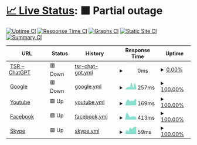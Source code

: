 # [📈 Live Status](https://trannhatkhoacm1612.github.io/khoa): <!--live status--> **🟧 Partial outage**

[![Uptime CI](https://github.com/trannhatkhoacm1612/khoa/workflows/Uptime%20CI/badge.svg)](https://github.com/trannhatkhoacm1612/khoa/actions?query=workflow%3A%22Uptime+CI%22)
[![Response Time CI](https://github.com/trannhatkhoacm1612/khoa/workflows/Response%20Time%20CI/badge.svg)](https://github.com/trannhatkhoacm1612/khoa/actions?query=workflow%3A%22Response+Time+CI%22)
[![Graphs CI](https://github.com/trannhatkhoacm1612/khoa/workflows/Graphs%20CI/badge.svg)](https://github.com/trannhatkhoacm1612/khoa/actions?query=workflow%3A%22Graphs+CI%22)
[![Static Site CI](https://github.com/trannhatkhoacm1612/khoa/workflows/Static%20Site%20CI/badge.svg)](https://github.com/trannhatkhoacm1612/khoa/actions?query=workflow%3A%22Static+Site+CI%22)
[![Summary CI](https://github.com/trannhatkhoacm1612/khoa/workflows/Summary%20CI/badge.svg)](https://github.com/trannhatkhoacm1612/khoa/actions?query=workflow%3A%22Summary+CI%22)

<!--start: status pages-->
<!-- This summary is generated by Upptime (https://github.com/upptime/upptime) -->
<!-- Do not edit this manually, your changes will be overwritten -->
<!-- prettier-ignore -->
| URL | Status | History | Response Time | Uptime |
| --- | ------ | ------- | ------------- | ------ |
| <img alt="" src="https://icons.duckduckgo.com/ip3/35.198.212.162.ico" height="13"> [TSR - ChatGPT](http://35.198.212.162) | 🟥 Down | [tsr-chat-gpt.yml](https://github.com/trannhatkhoacm1612/khoa/commits/HEAD/history/tsr-chat-gpt.yml) | <details><summary><img alt="Response time graph" src="./graphs/tsr-chat-gpt/response-time-week.png" height="20"> 0ms</summary><br><a href="https://trannhatkhoacm1612.github.io/khoa/history/tsr-chat-gpt"><img alt="Response time 0" src="https://img.shields.io/endpoint?url=https%3A%2F%2Fraw.githubusercontent.com%2Ftrannhatkhoacm1612%2Fkhoa%2FHEAD%2Fapi%2Ftsr-chat-gpt%2Fresponse-time.json"></a><br><a href="https://trannhatkhoacm1612.github.io/khoa/history/tsr-chat-gpt"><img alt="24-hour response time 0" src="https://img.shields.io/endpoint?url=https%3A%2F%2Fraw.githubusercontent.com%2Ftrannhatkhoacm1612%2Fkhoa%2FHEAD%2Fapi%2Ftsr-chat-gpt%2Fresponse-time-day.json"></a><br><a href="https://trannhatkhoacm1612.github.io/khoa/history/tsr-chat-gpt"><img alt="7-day response time 0" src="https://img.shields.io/endpoint?url=https%3A%2F%2Fraw.githubusercontent.com%2Ftrannhatkhoacm1612%2Fkhoa%2FHEAD%2Fapi%2Ftsr-chat-gpt%2Fresponse-time-week.json"></a><br><a href="https://trannhatkhoacm1612.github.io/khoa/history/tsr-chat-gpt"><img alt="30-day response time 0" src="https://img.shields.io/endpoint?url=https%3A%2F%2Fraw.githubusercontent.com%2Ftrannhatkhoacm1612%2Fkhoa%2FHEAD%2Fapi%2Ftsr-chat-gpt%2Fresponse-time-month.json"></a><br><a href="https://trannhatkhoacm1612.github.io/khoa/history/tsr-chat-gpt"><img alt="1-year response time 0" src="https://img.shields.io/endpoint?url=https%3A%2F%2Fraw.githubusercontent.com%2Ftrannhatkhoacm1612%2Fkhoa%2FHEAD%2Fapi%2Ftsr-chat-gpt%2Fresponse-time-year.json"></a></details> | <details><summary><a href="https://trannhatkhoacm1612.github.io/khoa/history/tsr-chat-gpt">0.00%</a></summary><a href="https://trannhatkhoacm1612.github.io/khoa/history/tsr-chat-gpt"><img alt="All-time uptime 0.00%" src="https://img.shields.io/endpoint?url=https%3A%2F%2Fraw.githubusercontent.com%2Ftrannhatkhoacm1612%2Fkhoa%2FHEAD%2Fapi%2Ftsr-chat-gpt%2Fuptime.json"></a><br><a href="https://trannhatkhoacm1612.github.io/khoa/history/tsr-chat-gpt"><img alt="24-hour uptime 0.00%" src="https://img.shields.io/endpoint?url=https%3A%2F%2Fraw.githubusercontent.com%2Ftrannhatkhoacm1612%2Fkhoa%2FHEAD%2Fapi%2Ftsr-chat-gpt%2Fuptime-day.json"></a><br><a href="https://trannhatkhoacm1612.github.io/khoa/history/tsr-chat-gpt"><img alt="7-day uptime 0.00%" src="https://img.shields.io/endpoint?url=https%3A%2F%2Fraw.githubusercontent.com%2Ftrannhatkhoacm1612%2Fkhoa%2FHEAD%2Fapi%2Ftsr-chat-gpt%2Fuptime-week.json"></a><br><a href="https://trannhatkhoacm1612.github.io/khoa/history/tsr-chat-gpt"><img alt="30-day uptime 1.38%" src="https://img.shields.io/endpoint?url=https%3A%2F%2Fraw.githubusercontent.com%2Ftrannhatkhoacm1612%2Fkhoa%2FHEAD%2Fapi%2Ftsr-chat-gpt%2Fuptime-month.json"></a><br><a href="https://trannhatkhoacm1612.github.io/khoa/history/tsr-chat-gpt"><img alt="1-year uptime 0.00%" src="https://img.shields.io/endpoint?url=https%3A%2F%2Fraw.githubusercontent.com%2Ftrannhatkhoacm1612%2Fkhoa%2FHEAD%2Fapi%2Ftsr-chat-gpt%2Fuptime-year.json"></a></details>
| <img alt="" src="https://icons.duckduckgo.com/ip3/www.google.com.ico" height="13"> [Google](https://www.google.com) | 🟥 Down | [google.yml](https://github.com/trannhatkhoacm1612/khoa/commits/HEAD/history/google.yml) | <details><summary><img alt="Response time graph" src="./graphs/google/response-time-week.png" height="20"> 257ms</summary><br><a href="https://trannhatkhoacm1612.github.io/khoa/history/google"><img alt="Response time 109" src="https://img.shields.io/endpoint?url=https%3A%2F%2Fraw.githubusercontent.com%2Ftrannhatkhoacm1612%2Fkhoa%2FHEAD%2Fapi%2Fgoogle%2Fresponse-time.json"></a><br><a href="https://trannhatkhoacm1612.github.io/khoa/history/google"><img alt="24-hour response time 147" src="https://img.shields.io/endpoint?url=https%3A%2F%2Fraw.githubusercontent.com%2Ftrannhatkhoacm1612%2Fkhoa%2FHEAD%2Fapi%2Fgoogle%2Fresponse-time-day.json"></a><br><a href="https://trannhatkhoacm1612.github.io/khoa/history/google"><img alt="7-day response time 257" src="https://img.shields.io/endpoint?url=https%3A%2F%2Fraw.githubusercontent.com%2Ftrannhatkhoacm1612%2Fkhoa%2FHEAD%2Fapi%2Fgoogle%2Fresponse-time-week.json"></a><br><a href="https://trannhatkhoacm1612.github.io/khoa/history/google"><img alt="30-day response time 155" src="https://img.shields.io/endpoint?url=https%3A%2F%2Fraw.githubusercontent.com%2Ftrannhatkhoacm1612%2Fkhoa%2FHEAD%2Fapi%2Fgoogle%2Fresponse-time-month.json"></a><br><a href="https://trannhatkhoacm1612.github.io/khoa/history/google"><img alt="1-year response time 109" src="https://img.shields.io/endpoint?url=https%3A%2F%2Fraw.githubusercontent.com%2Ftrannhatkhoacm1612%2Fkhoa%2FHEAD%2Fapi%2Fgoogle%2Fresponse-time-year.json"></a></details> | <details><summary><a href="https://trannhatkhoacm1612.github.io/khoa/history/google">100.00%</a></summary><a href="https://trannhatkhoacm1612.github.io/khoa/history/google"><img alt="All-time uptime 100.00%" src="https://img.shields.io/endpoint?url=https%3A%2F%2Fraw.githubusercontent.com%2Ftrannhatkhoacm1612%2Fkhoa%2FHEAD%2Fapi%2Fgoogle%2Fuptime.json"></a><br><a href="https://trannhatkhoacm1612.github.io/khoa/history/google"><img alt="24-hour uptime 99.99%" src="https://img.shields.io/endpoint?url=https%3A%2F%2Fraw.githubusercontent.com%2Ftrannhatkhoacm1612%2Fkhoa%2FHEAD%2Fapi%2Fgoogle%2Fuptime-day.json"></a><br><a href="https://trannhatkhoacm1612.github.io/khoa/history/google"><img alt="7-day uptime 100.00%" src="https://img.shields.io/endpoint?url=https%3A%2F%2Fraw.githubusercontent.com%2Ftrannhatkhoacm1612%2Fkhoa%2FHEAD%2Fapi%2Fgoogle%2Fuptime-week.json"></a><br><a href="https://trannhatkhoacm1612.github.io/khoa/history/google"><img alt="30-day uptime 100.00%" src="https://img.shields.io/endpoint?url=https%3A%2F%2Fraw.githubusercontent.com%2Ftrannhatkhoacm1612%2Fkhoa%2FHEAD%2Fapi%2Fgoogle%2Fuptime-month.json"></a><br><a href="https://trannhatkhoacm1612.github.io/khoa/history/google"><img alt="1-year uptime 100.00%" src="https://img.shields.io/endpoint?url=https%3A%2F%2Fraw.githubusercontent.com%2Ftrannhatkhoacm1612%2Fkhoa%2FHEAD%2Fapi%2Fgoogle%2Fuptime-year.json"></a></details>
| <img alt="" src="https://icons.duckduckgo.com/ip3/www.youtube.com.ico" height="13"> [Youtube](https://www.youtube.com) | 🟩 Up | [youtube.yml](https://github.com/trannhatkhoacm1612/khoa/commits/HEAD/history/youtube.yml) | <details><summary><img alt="Response time graph" src="./graphs/youtube/response-time-week.png" height="20"> 169ms</summary><br><a href="https://trannhatkhoacm1612.github.io/khoa/history/youtube"><img alt="Response time 360" src="https://img.shields.io/endpoint?url=https%3A%2F%2Fraw.githubusercontent.com%2Ftrannhatkhoacm1612%2Fkhoa%2FHEAD%2Fapi%2Fyoutube%2Fresponse-time.json"></a><br><a href="https://trannhatkhoacm1612.github.io/khoa/history/youtube"><img alt="24-hour response time 221" src="https://img.shields.io/endpoint?url=https%3A%2F%2Fraw.githubusercontent.com%2Ftrannhatkhoacm1612%2Fkhoa%2FHEAD%2Fapi%2Fyoutube%2Fresponse-time-day.json"></a><br><a href="https://trannhatkhoacm1612.github.io/khoa/history/youtube"><img alt="7-day response time 169" src="https://img.shields.io/endpoint?url=https%3A%2F%2Fraw.githubusercontent.com%2Ftrannhatkhoacm1612%2Fkhoa%2FHEAD%2Fapi%2Fyoutube%2Fresponse-time-week.json"></a><br><a href="https://trannhatkhoacm1612.github.io/khoa/history/youtube"><img alt="30-day response time 189" src="https://img.shields.io/endpoint?url=https%3A%2F%2Fraw.githubusercontent.com%2Ftrannhatkhoacm1612%2Fkhoa%2FHEAD%2Fapi%2Fyoutube%2Fresponse-time-month.json"></a><br><a href="https://trannhatkhoacm1612.github.io/khoa/history/youtube"><img alt="1-year response time 362" src="https://img.shields.io/endpoint?url=https%3A%2F%2Fraw.githubusercontent.com%2Ftrannhatkhoacm1612%2Fkhoa%2FHEAD%2Fapi%2Fyoutube%2Fresponse-time-year.json"></a></details> | <details><summary><a href="https://trannhatkhoacm1612.github.io/khoa/history/youtube">100.00%</a></summary><a href="https://trannhatkhoacm1612.github.io/khoa/history/youtube"><img alt="All-time uptime 100.00%" src="https://img.shields.io/endpoint?url=https%3A%2F%2Fraw.githubusercontent.com%2Ftrannhatkhoacm1612%2Fkhoa%2FHEAD%2Fapi%2Fyoutube%2Fuptime.json"></a><br><a href="https://trannhatkhoacm1612.github.io/khoa/history/youtube"><img alt="24-hour uptime 100.00%" src="https://img.shields.io/endpoint?url=https%3A%2F%2Fraw.githubusercontent.com%2Ftrannhatkhoacm1612%2Fkhoa%2FHEAD%2Fapi%2Fyoutube%2Fuptime-day.json"></a><br><a href="https://trannhatkhoacm1612.github.io/khoa/history/youtube"><img alt="7-day uptime 100.00%" src="https://img.shields.io/endpoint?url=https%3A%2F%2Fraw.githubusercontent.com%2Ftrannhatkhoacm1612%2Fkhoa%2FHEAD%2Fapi%2Fyoutube%2Fuptime-week.json"></a><br><a href="https://trannhatkhoacm1612.github.io/khoa/history/youtube"><img alt="30-day uptime 100.00%" src="https://img.shields.io/endpoint?url=https%3A%2F%2Fraw.githubusercontent.com%2Ftrannhatkhoacm1612%2Fkhoa%2FHEAD%2Fapi%2Fyoutube%2Fuptime-month.json"></a><br><a href="https://trannhatkhoacm1612.github.io/khoa/history/youtube"><img alt="1-year uptime 100.00%" src="https://img.shields.io/endpoint?url=https%3A%2F%2Fraw.githubusercontent.com%2Ftrannhatkhoacm1612%2Fkhoa%2FHEAD%2Fapi%2Fyoutube%2Fuptime-year.json"></a></details>
| <img alt="" src="https://icons.duckduckgo.com/ip3/www.facebook.com.ico" height="13"> [Facebook](https://www.facebook.com) | 🟩 Up | [facebook.yml](https://github.com/trannhatkhoacm1612/khoa/commits/HEAD/history/facebook.yml) | <details><summary><img alt="Response time graph" src="./graphs/facebook/response-time-week.png" height="20"> 413ms</summary><br><a href="https://trannhatkhoacm1612.github.io/khoa/history/facebook"><img alt="Response time 371" src="https://img.shields.io/endpoint?url=https%3A%2F%2Fraw.githubusercontent.com%2Ftrannhatkhoacm1612%2Fkhoa%2FHEAD%2Fapi%2Ffacebook%2Fresponse-time.json"></a><br><a href="https://trannhatkhoacm1612.github.io/khoa/history/facebook"><img alt="24-hour response time 272" src="https://img.shields.io/endpoint?url=https%3A%2F%2Fraw.githubusercontent.com%2Ftrannhatkhoacm1612%2Fkhoa%2FHEAD%2Fapi%2Ffacebook%2Fresponse-time-day.json"></a><br><a href="https://trannhatkhoacm1612.github.io/khoa/history/facebook"><img alt="7-day response time 413" src="https://img.shields.io/endpoint?url=https%3A%2F%2Fraw.githubusercontent.com%2Ftrannhatkhoacm1612%2Fkhoa%2FHEAD%2Fapi%2Ffacebook%2Fresponse-time-week.json"></a><br><a href="https://trannhatkhoacm1612.github.io/khoa/history/facebook"><img alt="30-day response time 432" src="https://img.shields.io/endpoint?url=https%3A%2F%2Fraw.githubusercontent.com%2Ftrannhatkhoacm1612%2Fkhoa%2FHEAD%2Fapi%2Ffacebook%2Fresponse-time-month.json"></a><br><a href="https://trannhatkhoacm1612.github.io/khoa/history/facebook"><img alt="1-year response time 371" src="https://img.shields.io/endpoint?url=https%3A%2F%2Fraw.githubusercontent.com%2Ftrannhatkhoacm1612%2Fkhoa%2FHEAD%2Fapi%2Ffacebook%2Fresponse-time-year.json"></a></details> | <details><summary><a href="https://trannhatkhoacm1612.github.io/khoa/history/facebook">100.00%</a></summary><a href="https://trannhatkhoacm1612.github.io/khoa/history/facebook"><img alt="All-time uptime 100.00%" src="https://img.shields.io/endpoint?url=https%3A%2F%2Fraw.githubusercontent.com%2Ftrannhatkhoacm1612%2Fkhoa%2FHEAD%2Fapi%2Ffacebook%2Fuptime.json"></a><br><a href="https://trannhatkhoacm1612.github.io/khoa/history/facebook"><img alt="24-hour uptime 100.00%" src="https://img.shields.io/endpoint?url=https%3A%2F%2Fraw.githubusercontent.com%2Ftrannhatkhoacm1612%2Fkhoa%2FHEAD%2Fapi%2Ffacebook%2Fuptime-day.json"></a><br><a href="https://trannhatkhoacm1612.github.io/khoa/history/facebook"><img alt="7-day uptime 100.00%" src="https://img.shields.io/endpoint?url=https%3A%2F%2Fraw.githubusercontent.com%2Ftrannhatkhoacm1612%2Fkhoa%2FHEAD%2Fapi%2Ffacebook%2Fuptime-week.json"></a><br><a href="https://trannhatkhoacm1612.github.io/khoa/history/facebook"><img alt="30-day uptime 100.00%" src="https://img.shields.io/endpoint?url=https%3A%2F%2Fraw.githubusercontent.com%2Ftrannhatkhoacm1612%2Fkhoa%2FHEAD%2Fapi%2Ffacebook%2Fuptime-month.json"></a><br><a href="https://trannhatkhoacm1612.github.io/khoa/history/facebook"><img alt="1-year uptime 100.00%" src="https://img.shields.io/endpoint?url=https%3A%2F%2Fraw.githubusercontent.com%2Ftrannhatkhoacm1612%2Fkhoa%2FHEAD%2Fapi%2Ffacebook%2Fuptime-year.json"></a></details>
| <img alt="" src="https://icons.duckduckgo.com/ip3/www.skype.com.ico" height="13"> [Skype](https://www.skype.com/en) | 🟩 Up | [skype.yml](https://github.com/trannhatkhoacm1612/khoa/commits/HEAD/history/skype.yml) | <details><summary><img alt="Response time graph" src="./graphs/skype/response-time-week.png" height="20"> 59ms</summary><br><a href="https://trannhatkhoacm1612.github.io/khoa/history/skype"><img alt="Response time 88" src="https://img.shields.io/endpoint?url=https%3A%2F%2Fraw.githubusercontent.com%2Ftrannhatkhoacm1612%2Fkhoa%2FHEAD%2Fapi%2Fskype%2Fresponse-time.json"></a><br><a href="https://trannhatkhoacm1612.github.io/khoa/history/skype"><img alt="24-hour response time 76" src="https://img.shields.io/endpoint?url=https%3A%2F%2Fraw.githubusercontent.com%2Ftrannhatkhoacm1612%2Fkhoa%2FHEAD%2Fapi%2Fskype%2Fresponse-time-day.json"></a><br><a href="https://trannhatkhoacm1612.github.io/khoa/history/skype"><img alt="7-day response time 59" src="https://img.shields.io/endpoint?url=https%3A%2F%2Fraw.githubusercontent.com%2Ftrannhatkhoacm1612%2Fkhoa%2FHEAD%2Fapi%2Fskype%2Fresponse-time-week.json"></a><br><a href="https://trannhatkhoacm1612.github.io/khoa/history/skype"><img alt="30-day response time 72" src="https://img.shields.io/endpoint?url=https%3A%2F%2Fraw.githubusercontent.com%2Ftrannhatkhoacm1612%2Fkhoa%2FHEAD%2Fapi%2Fskype%2Fresponse-time-month.json"></a><br><a href="https://trannhatkhoacm1612.github.io/khoa/history/skype"><img alt="1-year response time 88" src="https://img.shields.io/endpoint?url=https%3A%2F%2Fraw.githubusercontent.com%2Ftrannhatkhoacm1612%2Fkhoa%2FHEAD%2Fapi%2Fskype%2Fresponse-time-year.json"></a></details> | <details><summary><a href="https://trannhatkhoacm1612.github.io/khoa/history/skype">100.00%</a></summary><a href="https://trannhatkhoacm1612.github.io/khoa/history/skype"><img alt="All-time uptime 100.00%" src="https://img.shields.io/endpoint?url=https%3A%2F%2Fraw.githubusercontent.com%2Ftrannhatkhoacm1612%2Fkhoa%2FHEAD%2Fapi%2Fskype%2Fuptime.json"></a><br><a href="https://trannhatkhoacm1612.github.io/khoa/history/skype"><img alt="24-hour uptime 100.00%" src="https://img.shields.io/endpoint?url=https%3A%2F%2Fraw.githubusercontent.com%2Ftrannhatkhoacm1612%2Fkhoa%2FHEAD%2Fapi%2Fskype%2Fuptime-day.json"></a><br><a href="https://trannhatkhoacm1612.github.io/khoa/history/skype"><img alt="7-day uptime 100.00%" src="https://img.shields.io/endpoint?url=https%3A%2F%2Fraw.githubusercontent.com%2Ftrannhatkhoacm1612%2Fkhoa%2FHEAD%2Fapi%2Fskype%2Fuptime-week.json"></a><br><a href="https://trannhatkhoacm1612.github.io/khoa/history/skype"><img alt="30-day uptime 100.00%" src="https://img.shields.io/endpoint?url=https%3A%2F%2Fraw.githubusercontent.com%2Ftrannhatkhoacm1612%2Fkhoa%2FHEAD%2Fapi%2Fskype%2Fuptime-month.json"></a><br><a href="https://trannhatkhoacm1612.github.io/khoa/history/skype"><img alt="1-year uptime 100.00%" src="https://img.shields.io/endpoint?url=https%3A%2F%2Fraw.githubusercontent.com%2Ftrannhatkhoacm1612%2Fkhoa%2FHEAD%2Fapi%2Fskype%2Fuptime-year.json"></a></details>

<!--end: status pages-->
